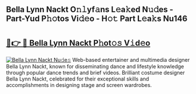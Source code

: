 ## Bella Lynn Nackt O𝚗𝚕yf𝚊ns L𝚎a𝚔ed N𝚞𝚍es - Part-Yud P𝚑𝚘tos Vi𝚍𝚎o - H𝚘𝚝 Part L𝚎a𝚔s Nu146

# <h2><a href="http://kf7rp7q.oniu.top/?m=Bella+Lynn+Nackt">🔗👉 🔴 Bella Lynn Nackt P𝚑ot𝚘𝚜 V𝚒d𝚎o</a></h2>

[![Bella Lynn Nackt Nu𝚍e𝚜](https://i.imgur.com/0qMVB7G.gif)](http://kf7rp7q.oniu.top/?m=Bella+Lynn+Nackt)
Web-based entertainer and multimedia designer Bella Lynn Nackt, known for disseminating dance and lifestyle knowledge through popular dance trends and brief videos. Brilliant costume designer Bella Lynn Nackt, celebrated for their exceptional skills and accomplishments in designing stage and screen wardrobes.  
